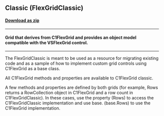 ## Classic (FlexGridClassic)
#### [Download as zip](https://grapecity.github.io/DownGit/#/home?url=https://github.com/GrapeCity/ComponentOne-WinForms-Samples/tree/master/NetFramework\FlexGrid\CS\Classic)
____
#### Grid that derives from C1FlexGrid and provides an object model compatible with the VSFlexGrid control.
____
The FlexGridClassic is meant to be used as a resource for migrating existing code and as a sample of how to implement custom grid controls using C1FlexGrid as a base class.

All C1FlexGrid methods and properties are available to C1FlexGrid classic.

A few methods and properties are defined by both grids (for example, Rows returns a RowCollection object in C1FlexGrid and a row count in  C1FlexGridClassic).
In these cases, use the property (Rows) to access the C1FlexGridClassic implementation and use base.<propertyName> (base.Rows) to use the C1FlexGrid implementation.
